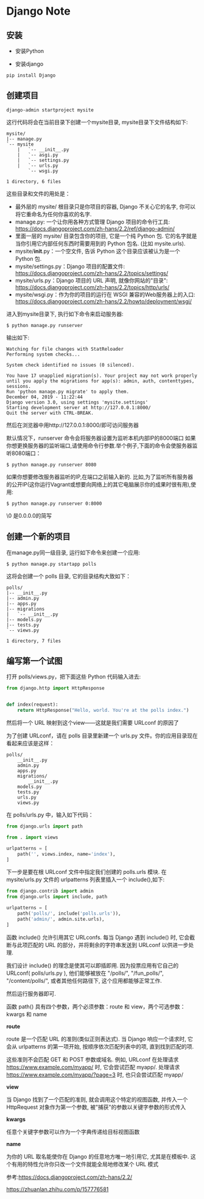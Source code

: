 # Django Note

## 安装

* 安装Python

* 安装django

```Shell
pip install Django
```

## 创建项目

```Shell
django-admin startproject mysite
```

这行代码将会在当前目录下创建一个mysite目录, mysite目录下文件结构如下:

```Shell
mysite/
|-- manage.py
`-- mysite
    |   `-- __init__.py
    |   `-- asgi.py
    |   `-- settings.py
    |   `-- urls.py
        `-- wsgi.py

1 directory, 6 files
```

这些目录和文件的用处是：

- 最外层的 mysite/ 根目录只是你项目的容器, Django 不关心它的名字, 你可以将它重命名为任何你喜欢的名字.
- manage.py: 一个让你用各种方式管理 Django 项目的命令行工具: https://docs.djangoproject.com/zh-hans/2.2/ref/django-admin/
- 里面一层的 mysite/ 目录包含你的项目, 它是一个纯 Python 包. 它的名字就是当你引用它内部任何东西时需要用到的 Python 包名. (比如 mysite.urls).
- mysite/__init__.py：一个空文件, 告诉 Python 这个目录应该被认为是一个 Python 包.
- mysite/settings.py：Django 项目的配置文件: https://docs.djangoproject.com/zh-hans/2.2/topics/settings/
- mysite/urls.py：Django 项目的 URL 声明, 就像你网站的"目录": https://docs.djangoproject.com/zh-hans/2.2/topics/http/urls/
- mysite/wsgi.py：作为你的项目的运行在 WSGI 兼容的Web服务器上的入口: https://docs.djangoproject.com/zh-hans/2.2/howto/deployment/wsgi/

进入到mysite目录下, 执行如下命令来启动服务器:

```Shell
$ python manage.py runserver
```

输出如下:

```Shell
Watching for file changes with StatReloader
Performing system checks...

System check identified no issues (0 silenced).

You have 17 unapplied migration(s). Your project may not work properly until you apply the migrations for app(s): admin, auth, contenttypes, sessions.
Run 'python manage.py migrate' to apply them.
December 04, 2019 - 11:22:44
Django version 3.0, using settings 'mysite.settings'
Starting development server at http://127.0.0.1:8000/
Quit the server with CTRL-BREAK.
```

然后在浏览器中用http://127.0.0.1:8000/即可访问服务器

默认情况下，runserver 命令会将服务器设置为监听本机内部IP的8000端口
如果你想更换服务器的监听端口,请使用命令行参数.举个例子,下面的命令会使服务器监听8080端口：

```Shell
$ python manage.py runserver 8080
```
    
如果你想要修改服务器监听的IP,在端口之前输入新的. 比如,为了监听所有服务器的公开IP(这你运行Vagrant或想要向网络上的其它电脑展示你的成果时很有用),使用:

```Shell
$ python manage.py runserver 0:8000
```
    
\0 是0.0.0.0的简写

## 创建一个新的项目

在manage.py同一级目录, 运行如下命令来创建一个应用:

```Shell
$ python manage.py startapp polls
```

这将会创建一个 polls 目录, 它的目录结构大致如下：

```Shell
polls/                                             
|-- __init__.py                                    
|-- admin.py                                       
|-- apps.py                                        
|-- migrations                                     
|   `-- __init__.py
|-- models.py                                      
|-- tests.py                                       
`-- views.py                                       
                                                   
1 directory, 7 files
```      

## 编写第一个试图

打开 polls/views.py，把下面这些 Python 代码输入进去:

```Python
from django.http import HttpResponse


def index(request):
    return HttpResponse("Hello, world. You're at the polls index.")
```

然后将一个 URL 映射到这个view——这就是我们需要 URLconf 的原因了

为了创建 URLconf，请在 polls 目录里新建一个 urls.py 文件。你的应用目录现在看起来应该是这样：

```Shell
polls/
    __init__.py
    admin.py
    apps.py
    migrations/
        __init__.py
    models.py
    tests.py
    urls.py
    views.py
```

在 polls/urls.py 中，输入如下代码：

```Python
from django.urls import path

from . import views

urlpatterns = [
    path('', views.index, name='index'),
]
```

下一步是要在根 URLconf 文件中指定我们创建的 polls.urls 模块. 在 mysite/urls.py 文件的 urlpatterns 列表里插入一个 include(),如下:

```Python
from django.contrib import admin
from django.urls import include, path

urlpatterns = [
    path('polls/', include('polls.urls')),
    path('admin/', admin.site.urls),
]
```

函数 include() 允许引用其它 URLconfs. 每当 Django 遇到 include() 时, 它会截断与此项匹配的 URL 的部分，并将剩余的字符串发送到 URLconf 以供进一步处理.

我们设计 include() 的理念是使其可以即插即用. 因为投票应用有它自己的 URLconf( polls/urls.py ), 他们能够被放在 "/polls/", "/fun_polls/", "/content/polls/", 或者其他任何路径下, 这个应用都能够正常工作.

然后运行服务器即可.

函数 path() 具有四个参数，两个必须参数：route 和 view，两个可选参数：kwargs 和 name

**route**

route 是一个匹配 URL 的准则(类似正则表达式). 当 Django 响应一个请求时, 它会从 urlpatterns 的第一项开始, 按顺序依次匹配列表中的项, 直到找到匹配的项.

这些准则不会匹配 GET 和 POST 参数或域名. 例如, URLconf 在处理请求 https://www.example.com/myapp/ 时, 它会尝试匹配 myapp/. 处理请求 https://www.example.com/myapp/?page=3 时, 也只会尝试匹配 myapp/

**view**

当 Django 找到了一个匹配的准则, 就会调用这个特定的视图函数, 并传入一个 HttpRequest 对象作为第一个参数, 被"捕获"的参数以关键字参数的形式传入

**kwargs**

任意个关键字参数可以作为一个字典传递给目标视图函数

**name**

为你的 URL 取名能使你在 Django 的任意地方唯一地引用它, 尤其是在模板中. 这个有用的特性允许你只改一个文件就能全局地修改某个 URL 模式










参考:https://docs.djangoproject.com/zh-hans/2.2/

https://zhuanlan.zhihu.com/p/157776581

